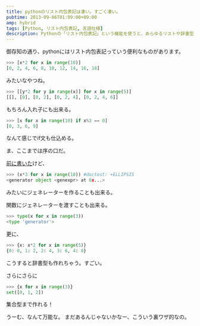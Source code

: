 ```yaml
---
title: pythonのリスト内包表記は凄い。すごく凄い。
pubtime: 2013-09-06T01:09:00+09:00
amp: hybrid
tags: [Python, リスト内包表記, 言語仕様]
description: Pythonの「リスト内包表記」という機能を使うと、あらゆるリストや辞書型、集合型なんかまで作ることが出来ます。というわけで、色々と試してみました。
---
```


御存知の通り、pythonにはリスト内包表記っていう便利なものがあります。
``` python
>>> [x*2 for x in range(10)]
[0, 2, 4, 6, 8, 10, 12, 14, 16, 18]
```
みたいなやつね。

``` python
>>> [[y*2 for y in range(x)] for x in range(5)]
[[], [0], [0, 2], [0, 2, 4], [0, 2, 4, 6]]
```
もちろん入れ子にも出来る。

``` python
>>> [x for x in range(10) if x%3 == 0]
[0, 3, 6, 9]
```
なんて感じでif文も仕込める。

ま、ここまでは序の口だ。

[前に書いた](/blog/2013/06/python-generator-like-list-comprehension)けど、
``` python
>>> (x*3 for x in range(10)) #doctest: +ELLIPSIS
<generator object <genexpr> at 0x...>
```
みたいにジェネレーターを作ることも出来る。

関数にジェネレーターを渡すことも出来る。
``` python
>>> type(x for x in range(3))
<type 'generator'>
```

更に、
``` python
>>> {x: x*2 for x in range(5)}
{0: 0, 1: 2, 2: 4, 3: 6, 4: 8}
```
こうすると辞書型も作れちゃう。すごい。

さらにさらに
``` python
>>> {x for x in range(3)}
set([0, 1, 2])
```
集合型まで作れる！

うーむ、なんて万能な。
まだあるんじゃないかなー、こういう裏ワザ的なの。
